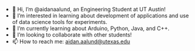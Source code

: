 - 👋 Hi, I’m @aidanaalund, an Engineering Student at UT Austin!
- 👀 I’m interested in learning about development of applications and use of data science tools for experiments.
- 🌱 I’m currently learning about Arduino, Python, Java, and C++.
- 💞️ I’m looking to collaborate with other students!
- 📫 How to reach me: aidan.aalund@utexas.edu
